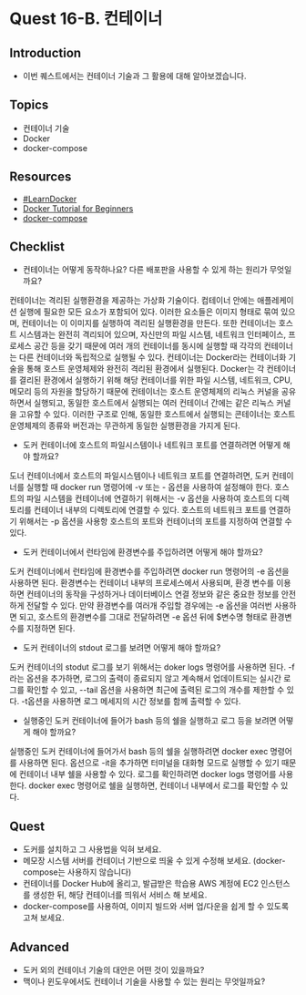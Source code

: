 # Quest 16-B. 컨테이너

## Introduction

- 이번 퀘스트에서는 컨테이너 기술과 그 활용에 대해 알아보겠습니다.

## Topics

- 컨테이너 기술
- Docker
- docker-compose

## Resources

- [#LearnDocker](https://www.docker.com/101-tutorial)
- [Docker Tutorial for Beginners](https://docker-curriculum.com/)
- [docker-compose](https://docs.docker.com/compose/)

## Checklist

- 컨테이너는 어떻게 동작하나요? 다른 배포판을 사용할 수 있게 하는 원리가 무엇일까요?

컨테이너는 격리된 실행환경을 제공하는 가상화 기술이다. 컴테이너 안에는 애플레케이션 실행에 필요한 모든 요소가 포함되어 있다. 이러한 요소들은 이미지 형태로 묶여 있으며, 컨테이너는 이 이미지를 실행하여 격리된 실행환경을 만든다. 또한 컨테이너는 호스트 시스템과는 완전히 격리되어 있으며, 자신만의 파일 시스템, 네트워크 인터페이스, 프로세스 공간 등을 갖기 때문에 여러 개의 컨테이너를 동시에 실행할 때 각각의 컨테이너는 다른 컨테이너와 독립적으로 실행될 수 있다. 컨테이너는 Docker라는 컨테이너화 기술을 통해 호스트 운영체제와 완전히 격리된 환경에서 실행된다. Docker는 각 컨테이너를 결리된 환경에서 실행하기 위해 해당 컨테이너를 위한 파일 시스템, 네트워크, CPU, 메모리 등의 자원을 할당하기 때문에 컨테이너는 호스트 운영체제의 리눅스 커널을 공유하면서 실행되고, 동일한 호스트에서 실행되는 여러 컨테이너 간에는 같은 리눅스 커널을 고유할 수 있다. 이러한 구조로 인해, 동일한 호스트에서 실행되는 콘테이너는 호스트 운영체제의 종류와 버전과는 무관하게 동일한 실행환경을 가지게 된다.

- 도커 컨테이너에 호스트의 파일시스템이나 네트워크 포트를 연결하려면 어떻게 해야 할까요?

도너 컨테이너에서 호스트의 파일시스템이나 네트워크 포트를 연결하려면, 도커 컨테이너를 실행할 때 docker run 명령어에 -v 또는 - 옵션을 사용하여 설정해야 한다. 호스트의 파일 시스템을 컨테이너에 연결하기 위해서는 -v 옵션을 사용하여 호스트의 디렉토리를 컨테이너 내부의 디렉토리에 연결할 수 있다. 호스트의 네트워크 포트를 연결하기 위해서는 -p 옵션을 사용항 호스트의 포트와 컨테이너의 포트를 지정하여 연결할 수 있다.

- 도커 컨테이너에서 런타임에 환경변수를 주입하려면 어떻게 해야 할까요?

도커 컨테이너에서 런타임에 환경변수를 주입하려면 docker run 명령어의 -e 옵션을 사용하면 된다. 환경변수는 컨테이너 내부의 프로세스에서 사용되며, 환경 변수를 이용하면 컨테이너의 동작을 구성하거나 데이터베이스 연결 정보와 같은 중요한 정보를 안전하게 전달할 수 있다. 만약 환경변수를 여러개 주입할 경우에는 -e 옵션을 여러번 사용하면 되고, 호스트의 환경변수를 그대로 전달하려면 -e 옵션 뒤에 $변수명 형태로 환경변수를 지정하면 된다.

- 도커 컨테이너의 stdout 로그를 보려면 어떻게 해야 할까요?

도커 컨테이너의 stodut 로그를 보기 위해서는 doker logs 명령어를 사용하면 된다. -f라는 옵션을 추가하면, 로그의 출력이 종료되지 않고 계속해서 업데이트되는 실시간 로그를 확인할 수 있고, --tail 옵션을 사용하면 최근에 출력된 로그의 개수를 제한할 수 있다. -t옵션을 사용하면 로그 메세지의 시간 정보를 함께 출력할 수 있다.

- 실행중인 도커 컨테이너에 들어가 bash 등의 쉘을 실행하고 로그 등을 보려면 어떻게 해야 할까요?

실행중인 도커 컨테이너에 들어가서 bash 등의 쉘을 실행하려면 docker exec 명령어를 사용하면 된다. 옵션으로 -it을 추가하면 터미널을 대화형 모드로 실행할 수 있기 때문에 컨테이너 내부 쉘을 사용할 수 있다. 로그를 확인하려면 docker logs 명령어를 사용한다. docker exec 명령어로 쉘을 실행하면, 컨테이너 내부에서 로그를 확인할 수 있다.

## Quest

- 도커를 설치하고 그 사용법을 익혀 보세요.
- 메모장 시스템 서버를 컨테이너 기반으로 띄울 수 있게 수정해 보세요. (docker-compose는 사용하지 않습니다)
- 컨테이너를 Docker Hub에 올리고, 발급받은 학습용 AWS 계정에 EC2 인스턴스를 생성한 뒤, 해당 컨테이너를 띄워서 서비스 해 보세요.
- docker-compose를 사용하여, 이미지 빌드와 서버 업/다운을 쉽게 할 수 있도록 고쳐 보세요.

## Advanced

- 도커 외의 컨테이너 기술의 대안은 어떤 것이 있을까요?
- 맥이나 윈도우에서도 컨테이너 기술을 사용할 수 있는 원리는 무엇일까요?
